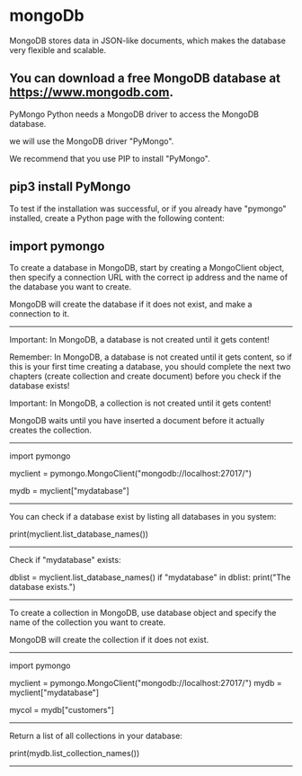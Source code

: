 # mongoDb

MongoDB stores data in JSON-like documents, which makes the database very flexible and scalable.


You can download a free MongoDB database at https://www.mongodb.com.
---------------------------------------------------------------------------------
PyMongo
Python needs a MongoDB driver to access the MongoDB database.

 we will use the MongoDB driver "PyMongo".

We recommend that you use PIP to install "PyMongo".

pip3 install PyMongo
---------------------------------------------------------------------------------

To test if the installation was successful, or if you already have "pymongo" installed, create a Python page with the following content:

import pymongo
----------------------------------

To create a database in MongoDB, start by creating a MongoClient object, then specify a connection URL with the correct ip address and the name of the database you want to create.

MongoDB will create the database if it does not exist, and make a connection to it.
******************************
Important: In MongoDB, a database is not created until it gets content!

Remember: In MongoDB, a database is not created until it gets content, so if this is your first time creating a database, you should complete the next two chapters (create collection and create document) before you check if the database exists!

Important: In MongoDB, a collection is not created until it gets content!

MongoDB waits until you have inserted a document before it actually creates the collection.
*******************************
import pymongo

myclient = pymongo.MongoClient("mongodb://localhost:27017/")

mydb = myclient["mydatabase"]


*****************************
You can check if a database exist by listing all databases in you system:

print(myclient.list_database_names())
*********************************
Check if "mydatabase" exists:

dblist = myclient.list_database_names()
if "mydatabase" in dblist:
  print("The database exists.")
  ***********************************
  
  To create a collection in MongoDB, use database object and specify the name of the collection you want to create.

MongoDB will create the collection if it does not exist.
***************************************
import pymongo

myclient = pymongo.MongoClient("mongodb://localhost:27017/")
mydb = myclient["mydatabase"]

mycol = mydb["customers"]
***************************************

  Return a list of all collections in your database:

print(mydb.list_collection_names())

*******************************************
